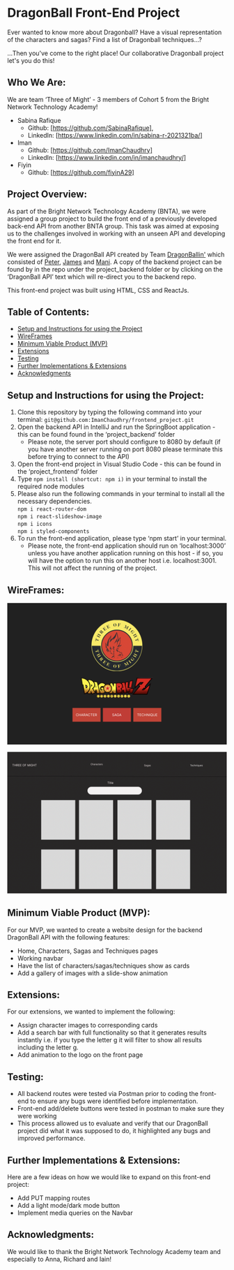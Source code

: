 # DragonBall Front-End Project

Ever wanted to know more about Dragonball? Have a visual representation of the characters and sagas? Find a list of Dragonball techniques...?

...Then you've come to the right place! Our collaborative Dragonball project let's you do this!

## Who We Are:
We are team ‘Three of Might’ - 3 members of Cohort 5 from the Bright Network Technology Academy!
- Sabina Rafique 
    - Github: [https://github.com/SabinaRafique],
    - LinkedIn: [https://www.linkedin.com/in/sabina-r-2021321ba/]
- Iman
    - Github: [https://github.com/ImanChaudhry]
    - LinkedIn: [https://www.linkedin.com/in/imanchaudhry/]
- Fiyin
    - Github: [https://github.com/fiyinA29]

## Project Overview:
As part of the Bright Network Technology Academy (BNTA), we were assigned a group project to build the front end of a previously developed back-end API from another BNTA group. This task was aimed at exposing us to the challenges involved in working with an unseen API and developing the front end for it.

We were assigned the DragonBall API created by Team [DragonBallin'](#https://github.com/fred1878/Dragonball_API) which consisted of [Peter](#https://github.com/fred1878), [James](#https://github.com/jamesdpli) and [Mani](#https://github.com/Kozmo119). A copy of the backend project can be found by in the repo under the project_backend folder or by clicking on the ‘DragonBall API’ text which will re-direct you to the backend repo.

This front-end project was built using HTML, CSS and ReactJs.

## Table of Contents:
- [Setup and Instructions for using the Project](#setup-and-instructions-for-using-the-project)
- [WireFrames](#wireframes)
- [Minimum Viable Product (MVP)](#minimum-viable-product-mvp)
- [Extensions](#extensions)
- [Testing](#testing)
- [Further Implementations & Extensions](#further-implementations--extensions)
- [Acknowledgments](#acknowledgments)

## Setup and Instructions for using the Project:
1. Clone this repository by typing the following command into your terminal: `git@github.com:ImanChaudhry/frontend_project.git`
2. Open the backend API in IntelliJ and run the SpringBoot application - this can be found found in the ‘project_backend’ folder
    - Please note, the server port should configure to 8080 by default (if you have another server running on port 8080 please terminate this before trying to connect to the API)
3. Open the front-end project in Visual Studio Code - this can be found in the ‘project_frontend’ folder 
4. Type `npm install (shortcut: npm i)` in your terminal to install the required node modules
5. Please also run the following commands in your terminal to install all the necessary dependencies. <br/>
            `npm i react-router-dom`<br/>
            `npm i react-slideshow-image`<br/>
            `npm i icons`<br/>
            `npm i styled-components`<br/>
6. To run the front-end application, please type ‘npm start’ in your terminal.
    - Please note, the front-end application should run on ‘localhost:3000’ unless you have another application running on this host - if so, you will have the option to run this on another host i.e. localhost:3001. This will not affect the running of the project.

## WireFrames:
  ![Homepage](project_frontend/wireframe_screenshots/homepage_wireframe.png)

  ![Pages](project_frontend/wireframe_screenshots/pages_wireframe.png)

## Minimum Viable Product (MVP):
For our MVP, we wanted to create a website design for the backend DragonBall API with the following features:
- Home, Characters, Sagas and Techniques pages
- Working navbar
- Have the list of characters/sagas/techniques show as cards
- Add a gallery of images with a slide-show animation

## Extensions:
For our extensions, we wanted to implement the following:
- Assign character images to corresponding cards
- Add a search bar with full functionality so that it generates results instantly i.e. if you type the letter g it will filter to show all results including the letter g.
- Add animation to the logo on the front page


## Testing:
- All backend routes were tested via Postman prior to coding the front-end to ensure any bugs were identified before implementation.
- Front-end add/delete buttons were tested in postman to make sure they were working
- This process allowed us to evaluate and verify that our DragonBall project did what it was supposed to do, it highlighted any bugs and improved performance.

## Further Implementations & Extensions:
Here are a few ideas on how we would like to expand on this front-end project:

- Add PUT mapping routes
- Add a light mode/dark mode button
- Implement media queries on the Navbar

## Acknowledgments:
We would like to thank the Bright Network Technology Academy team and especially to Anna, Richard and Iain!
